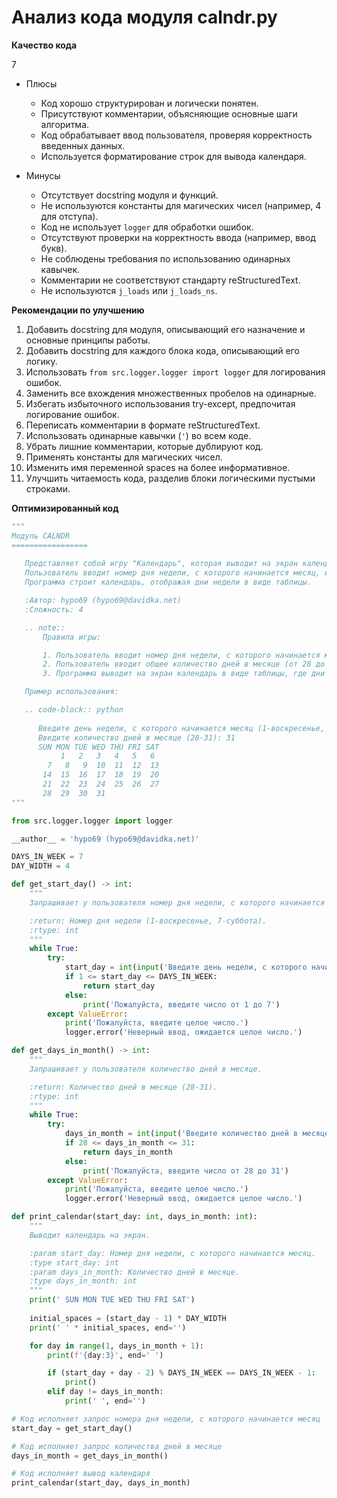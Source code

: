 # Анализ кода модуля calndr.py

**Качество кода**

7
-  Плюсы
    - Код хорошо структурирован и логически понятен.
    - Присутствуют комментарии, объясняющие основные шаги алгоритма.
    - Код обрабатывает ввод пользователя, проверяя корректность введенных данных.
    - Используется форматирование строк для вывода календаря.

-  Минусы
    - Отсутствует docstring модуля и функций.
    - Не используются константы для магических чисел (например, 4 для отступа).
    - Код не использует `logger` для обработки ошибок.
    - Отсутствуют проверки на корректность ввода (например, ввод букв).
    - Не соблюдены требования по использованию одинарных кавычек.
    - Комментарии не соответствуют стандарту reStructuredText.
    - Не используются `j_loads` или `j_loads_ns`.

**Рекомендации по улучшению**

1.  Добавить docstring для модуля, описывающий его назначение и основные принципы работы.
2.  Добавить docstring для каждого блока кода, описывающий его логику.
3.  Использовать `from src.logger.logger import logger` для логирования ошибок.
4.  Заменить все вхождения множественных пробелов на одинарные.
5.  Избегать избыточного использования try-except, предпочитая логирование ошибок.
6.  Переписать комментарии в формате reStructuredText.
7.  Использовать одинарные кавычки (`'`) во всем коде.
8.  Убрать лишние комментарии, которые дублируют код.
9.  Применять константы для магических чисел.
10. Изменить имя переменной spaces на более информативное.
11. Улучшить читаемость кода, разделив блоки логическими пустыми строками.

**Оптимизированный код**

```python
"""
Модуль CALNDR
=================
   
   Представляет собой игру "Календарь", которая выводит на экран календарь на месяц.
   Пользователь вводит номер дня недели, с которого начинается месяц, и количество дней в месяце.
   Программа строит календарь, отображая дни недели в виде таблицы.

   :Автор: hypo69 (hypo69@davidka.net)
   :Сложность: 4

   .. note::
       Правила игры:

       1. Пользователь вводит номер дня недели, с которого начинается месяц (от 1 до 7, где 1 - воскресенье, 7 - суббота).
       2. Пользователь вводит общее количество дней в месяце (от 28 до 31).
       3. Программа выводит на экран календарь в виде таблицы, где дни месяца распределены по неделям.

   Пример использования:

   .. code-block:: python
      
      Введите день недели, с которого начинается месяц (1-воскресенье, 7-суббота): 1
      Введите количество дней в месяце (28-31): 31
      SUN MON TUE WED THU FRI SAT
           1   2   3   4   5   6
        7   8   9  10  11  12  13
       14  15  16  17  18  19  20
       21  22  23  24  25  26  27
       28  29  30  31
"""

from src.logger.logger import logger

__author__ = 'hypo69 (hypo69@davidka.net)'

DAYS_IN_WEEK = 7
DAY_WIDTH = 4

def get_start_day() -> int:
    """
    Запрашивает у пользователя номер дня недели, с которого начинается месяц.

    :return: Номер дня недели (1-воскресенье, 7-суббота).
    :rtype: int
    """
    while True:
        try:
            start_day = int(input('Введите день недели, с которого начинается месяц (1-воскресенье, 7-суббота): '))
            if 1 <= start_day <= DAYS_IN_WEEK:
                return start_day
            else:
                print('Пожалуйста, введите число от 1 до 7')
        except ValueError:
            print('Пожалуйста, введите целое число.')
            logger.error('Неверный ввод, ожидается целое число.')

def get_days_in_month() -> int:
    """
    Запрашивает у пользователя количество дней в месяце.

    :return: Количество дней в месяце (28-31).
    :rtype: int
    """
    while True:
        try:
            days_in_month = int(input('Введите количество дней в месяце (28-31): '))
            if 28 <= days_in_month <= 31:
                return days_in_month
            else:
                print('Пожалуйста, введите число от 28 до 31')
        except ValueError:
            print('Пожалуйста, введите целое число.')
            logger.error('Неверный ввод, ожидается целое число.')

def print_calendar(start_day: int, days_in_month: int):
    """
    Выводит календарь на экран.

    :param start_day: Номер дня недели, с которого начинается месяц.
    :type start_day: int
    :param days_in_month: Количество дней в месяце.
    :type days_in_month: int
    """
    print(' SUN MON TUE WED THU FRI SAT')
    
    initial_spaces = (start_day - 1) * DAY_WIDTH
    print(' ' * initial_spaces, end='')

    for day in range(1, days_in_month + 1):
        print(f'{day:3}', end=' ')

        if (start_day + day - 2) % DAYS_IN_WEEK == DAYS_IN_WEEK - 1:
            print()
        elif day != days_in_month:
            print(' ', end='')

# Код исполняет запрос номера дня недели, с которого начинается месяц
start_day = get_start_day()

# Код исполняет запрос количества дней в месяце
days_in_month = get_days_in_month()

# Код исполняет вывод календаря
print_calendar(start_day, days_in_month)

```